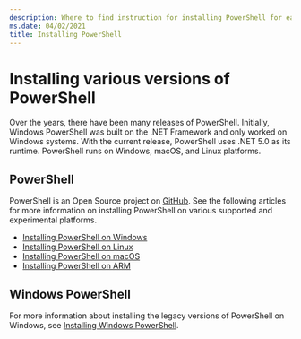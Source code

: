 ```yaml
---
description: Where to find instruction for installing PowerShell for each of the supported platforms.
ms.date: 04/02/2021
title: Installing PowerShell
---
```

# Installing various versions of PowerShell

Over the years, there have been many releases of PowerShell. Initially, Windows PowerShell was built
on the .NET Framework and only worked on Windows systems. With the current release, PowerShell uses
.NET 5.0 as its runtime. PowerShell runs on Windows, macOS, and Linux platforms.

## PowerShell

PowerShell is an Open Source project on [GitHub](https://github.com/powershell/powershell). See
the following articles for more information on installing PowerShell on various supported and
experimental platforms.

- [Installing PowerShell on Windows](Installing-PowerShell-Core-on-Windows.md)
- [Installing PowerShell on Linux](Installing-PowerShell-Core-on-Linux.md)
- [Installing PowerShell on macOS](Installing-PowerShell-Core-on-macOS.md)
- [Installing PowerShell on ARM](PowerShell-Core-on-ARM.md)

## Windows PowerShell

For more information about installing the legacy versions of PowerShell on Windows, see
[Installing Windows PowerShell](../windows-powershell/install/installing-windows-powershell.md).
